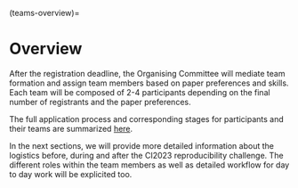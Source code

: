 (teams-overview)=

# Overview

After the registration deadline, the Organising Committee will mediate team formation and assign team members based on paper preferences and skills. Each team will be composed of 2-4 participants depending on the final number of registrants and the paper preferences.

The full application process and corresponding stages for participants and their teams are summarized [here](../details/application.md).

In the next sections, we will provide more detailed information about the logistics before, during and after the CI2023 reproducibility challenge. The different roles within the team members as well as detailed workflow for day to day work will be explicited too.